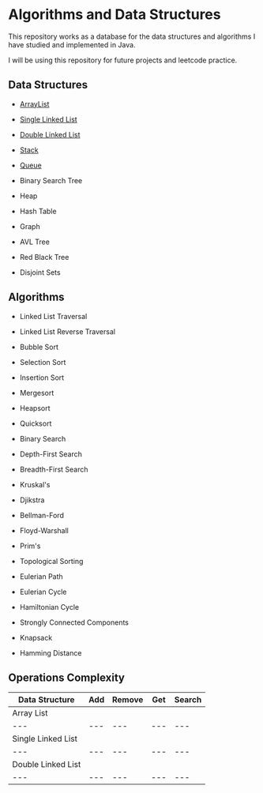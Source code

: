 # Algorithms and Data Structures
This repository works as a database for the data structures and algorithms I have studied and implemented in Java.

I will be using this repository for future projects and leetcode practice.

## Data Structures

- [ArrayList](https://github.com/Tales-Andrade/algorithms-and-data-structures-implementations/tree/main/data-structures/ArrayList)

- [Single Linked List](https://github.com/Tales-Andrade/algorithms-and-data-structures-implementations/tree/main/data-structures/SingleLinkedList)

- [Double Linked List](https://github.com/Tales-Andrade/algorithms-and-data-structures-implementations/tree/main/data-structures/DoubleLinkedList)

- [Stack](https://github.com/Tales-Andrade/algorithms-and-data-structures-implementations/tree/main/data-structures/Stack)

- [Queue](https://github.com/Tales-Andrade/algorithms-and-data-structures-implementations/tree/main/data-structures/Queue)

- Binary Search Tree

- Heap

- Hash Table

- Graph

- AVL Tree

- Red Black Tree

- Disjoint Sets

## Algorithms
- Linked List Traversal

- Linked List Reverse Traversal

- Bubble Sort

- Selection Sort

- Insertion Sort

- Mergesort

- Heapsort

- Quicksort

- Binary Search

- Depth-First Search

- Breadth-First Search

- Kruskal's

- Djikstra

- Bellman-Ford

- Floyd-Warshall

- Prim's

- Topological Sorting

- Eulerian Path

- Eulerian Cycle

- Hamiltonian Cycle 

- Strongly Connected Components

- Knapsack

- Hamming Distance

## Operations Complexity

| Data Structure | Add | Remove | Get | Search |
| --- | --- | --- | --- | --- |
| Array List     | | | | |
| --- | --- | --- | --- | --- |
| Single Linked List | | | | |
| --- | --- | --- | --- | --- |
| Double Linked List | | | | |
| --- | --- | --- | --- | --- |